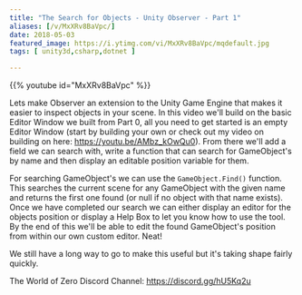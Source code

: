 ```yaml
---
title: "The Search for Objects - Unity Observer - Part 1"
aliases: [/v/MxXRv8BaVpc/]
date: 2018-05-03
featured_image: https://i.ytimg.com/vi/MxXRv8BaVpc/mqdefault.jpg
tags: [ unity3d,csharp,dotnet ]

---
```


{{% youtube id="MxXRv8BaVpc" %}}

Lets make Observer an extension to the Unity Game Engine that makes it easier to inspect objects in your scene. In this video we'll build on the basic Editor Window we built from Part 0, all you need to get started is an empty Editor Window (start by building your own or check out my video on building on here: https://youtu.be/AMbz_kOwQu0). From there we'll add a field we can search with, write a function that can search for GameObject's by name and then display an editable position variable for them.

For searching GameObject's we can use the `GameObject.Find()` function. This searches the current scene for any GameObject with the given name and returns the first one found (or null if no object with that name exists). Once we have completed our search we can either display an editor for the objects position or display a Help Box to let you know how to use the tool. By the end of this we'll be able to edit the found GameObject's position from within our own custom editor. Neat!

We still have a long way to go to make this useful but it's taking shape fairly quickly.

The World of Zero Discord Channel: https://discord.gg/hU5Kq2u